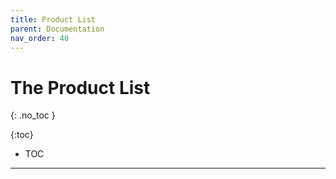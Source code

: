```yaml
---
title: Product List
parent: Documentation
nav_order: 40
---
```


# The Product List
{: .no_toc }

{:toc}
* TOC

---

